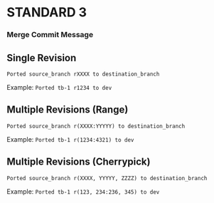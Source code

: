 STANDARD 3
==========

### Merge Commit Message ###



Single Revision
---------------

`Ported source_branch rXXXX to destination_branch`

Example: `Ported tb-1 r1234 to dev`



Multiple Revisions (Range)
--------------------------

`Ported source_branch r(XXXX:YYYYY) to destination_branch`

Example: `Ported tb-1 r(1234:4321) to dev`



Multiple Revisions (Cherrypick)
-------------------------------

`Ported source_branch r(XXXX, YYYYY, ZZZZ) to destination_branch`

Example: `Ported tb-1 r(123, 234:236, 345) to dev`